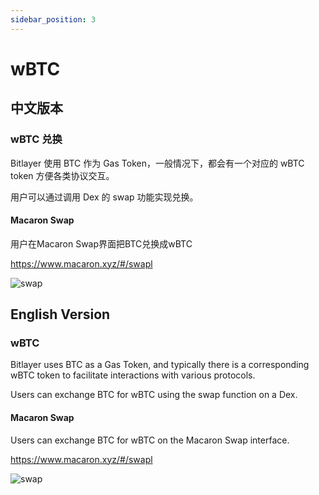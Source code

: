 ```yaml
---
sidebar_position: 3
---
```


# wBTC

## 中文版本

### wBTC 兑换

Bitlayer 使用 BTC 作为 Gas Token，一般情况下，都会有一个对应的 wBTC token 方便各类协议交互。

用户可以通过调用 Dex 的 swap 功能实现兑换。

#### Macaron Swap

用户在Macaron Swap界面把BTC兑换成wBTC

https://www.macaron.xyz/#/swapl

![swap](/img/faqs/macaron-btc-wbtc-swap.jpg)

## English Version

### wBTC

Bitlayer uses BTC as a Gas Token, and typically there is a corresponding wBTC token to facilitate interactions with various protocols.

Users can exchange BTC for wBTC using the swap function on a Dex.

#### Macaron Swap

Users can exchange BTC for wBTC on the Macaron Swap interface.

https://www.macaron.xyz/#/swapl

![swap](/img/faqs/macaron-btc-wbtc-swap.jpg)
